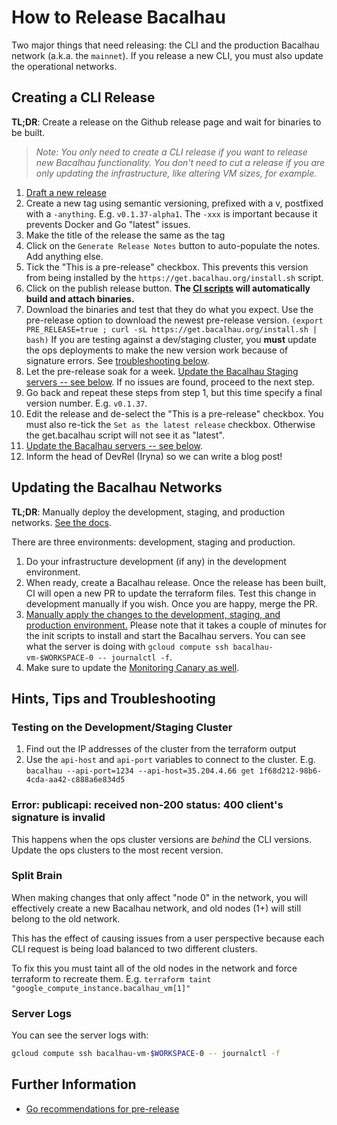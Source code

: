 # How to Release Bacalhau

Two major things that need releasing: the CLI and the production Bacalhau network (a.k.a. the `mainnet`). If you release a new CLI, you must also update the operational networks.

## Creating a CLI Release

**TL;DR**: Create a release on the Github release page and wait for binaries to be built.

> _Note: You only need to create a CLI release if you want to release new Bacalhau functionality. You don't need to cut a release if you are only updating the infrastructure, like altering VM sizes, for example._

1. [Draft a new release](https://github.com/bacalhau-project/bacalhau/releases/new)
2. Create a new tag using semantic versioning, prefixed with a v, postfixed with a `-anything`. E.g. `v0.1.37-alpha1`. The `-xxx` is important because it prevents Docker and Go "latest" issues.
3. Make the title of the release the same as the tag
4. Click on the `Generate Release Notes` button to auto-populate the notes. Add anything else.
5. Tick the "This is a pre-release" checkbox. This prevents this version from being installed by the `https://get.bacalhau.org/install.sh` script.
6. Click on the publish release button. **The [CI scripts](../.circleci) will automatically build and attach binaries.**
7. Download the binaries and test that they do what you expect. Use the pre-release option to download the newest pre-release version. `(export PRE_RELEASE=true ; curl -sL https://get.bacalhau.org/install.sh | bash)` If you are testing against a dev/staging cluster, you **must** update the ops deployments to make the new version work because of signature errors. See [troubleshooting below](#hints-tips-and-troubleshooting).
8. Let the pre-release soak for a week. [Update the Bacalhau Staging servers -- see below](#updating-the-bacalhau-networks). If no issues are found, proceed to the next step.
9. Go back and repeat these steps from step 1, but this time specify a final version number. E.g. `v0.1.37`.
10. Edit the release and de-select the "This is a pre-release" checkbox. You must also re-tick the `Set as the latest release` checkbox. Otherwise the get.bacalhau script will not see it as "latest".
11. [Update the Bacalhau servers -- see below](#updating-the-bacalhau-networks).
12. Inform the head of DevRel (Iryna) so we can write a blog post!

## Updating the Bacalhau Networks

**TL;DR**: Manually deploy the development, staging, and production networks. [See the docs](../ops/README.md).

There are three environments: development, staging and production.

1. Do your infrastructure development (if any) in the development environment.
1. When ready, create a Bacalhau release. Once the release has been built, CI will open a new PR to update the terraform files. Test this change in development manually if you wish. Once you are happy, merge the PR.
1. [Manually apply the changes to the development, staging, and production environment.](../ops/README.md#deploying-bacalhau-mainnet) Please note that it takes a couple of minutes for the init scripts to install and start the Bacalhau servers. You can see what the server is doing with `gcloud compute ssh bacalhau-vm-$WORKSPACE-0 -- journalctl -f`.
1. Make sure to update the [Monitoring Canary as well](../ops/aws/canary/README.md#releasing-a-new-version).

## Hints, Tips and Troubleshooting

### Testing on the Development/Staging Cluster

1. Find out the IP addresses of the cluster from the terraform output
1. Use the `api-host` and `api-port` variables to connect to the cluster. E.g. `bacalhau --api-port=1234 --api-host=35.204.4.66 get 1f68d212-98b6-4cda-aa42-c888a6e834d5`

### Error: publicapi: received non-200 status: 400 client's signature is invalid

This happens when the ops cluster versions are _behind_ the CLI versions. Update the ops clusters to the most recent version.

### Split Brain

When making changes that only affect "node 0" in the network, you will effectively create a new Bacalhau network, and old nodes (1+) will still belong to the old network.

This has the effect of causing issues from a user perspective because each CLI request is being load balanced to two different clusters.

To fix this you must taint all of the old nodes in the network and force terraform to recreate them. E.g. `terraform taint "google_compute_instance.bacalhau_vm[1]"`

### Server Logs

You can see the server logs with:

```bash
gcloud compute ssh bacalhau-vm-$WORKSPACE-0 -- journalctl -f
```

## Further Information

* [Go recommendations for pre-release](https://go.dev/blog/publishing-go-modules#semantic-versions-and-modules)
